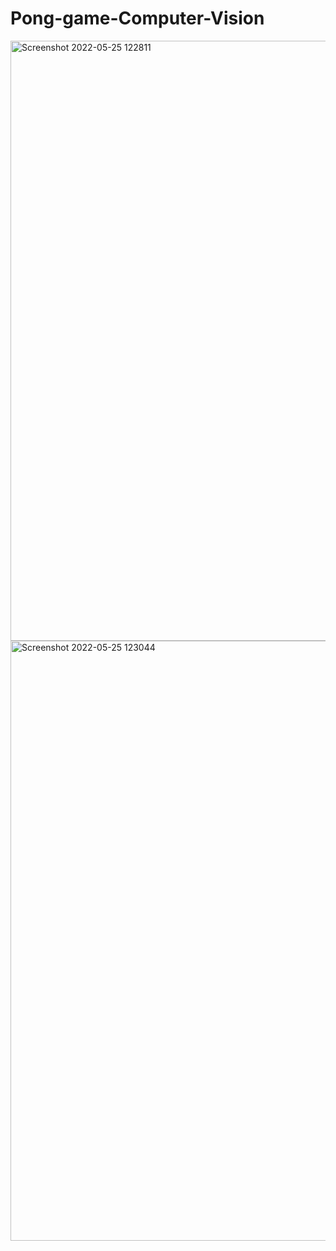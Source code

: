 # Pong-game-Computer-Vision


<img width="960" alt="Screenshot 2022-05-25 122811" src="https://user-images.githubusercontent.com/72940291/170199721-fb825697-ca7c-4a0f-a2b2-178039cab8d4.png">
<img width="960" alt="Screenshot 2022-05-25 123044" src="https://user-images.githubusercontent.com/72940291/170200192-54c3a0d4-b754-4b36-b286-c0ee6bb8b9e5.png">
